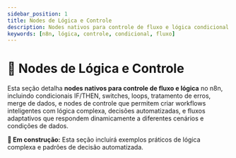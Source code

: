 ```yaml
---
sidebar_position: 1
title: Nodes de Lógica e Controle
description: Nodes nativos para controle de fluxo e lógica condicional
keywords: [n8n, lógica, controle, condicional, fluxo]
---
```


# 🧠 Nodes de Lógica e Controle

Esta seção detalha **nodes nativos para controle de fluxo e lógica** no n8n, incluindo condicionais IF/THEN, switches, loops, tratamento de erros, merge de dados, e nodes de controle que permitem criar workflows inteligentes com lógica complexa, decisões automatizadas, e fluxos adaptativos que respondem dinamicamente a diferentes cenários e condições de dados.

**🔄 Em construção:** Esta seção incluirá exemplos práticos de lógica complexa e padrões de decisão automatizada. 